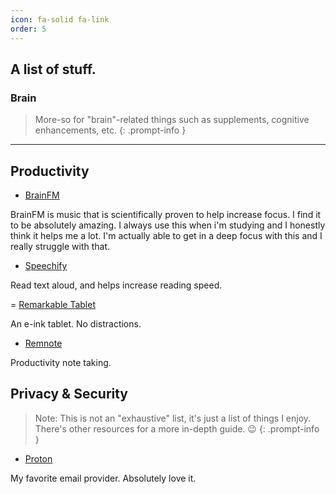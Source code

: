 ```yaml
---
icon: fa-solid fa-link
order: 5
---
```


## A list of stuff.

### Brain

> More-so for "brain"-related things such as supplements, cognitive enhancements, etc.
{: .prompt-info }

---

## Productivity

- [BrainFM](https://brain.fm)

BrainFM is music that is scientifically proven to help increase focus. I find it to be absolutely amazing. I always use this when i'm studying and I honestly think it helps me a lot. I'm actually able to get in a deep focus with this and I really struggle with that.

- [Speechify](https://speechify.com)

Read text aloud, and helps increase reading speed.

= [Remarkable Tablet](https://remarkable.com)

An e-ink tablet. No distractions.

- [Remnote](https://remnote.com)

Productivity note taking.

## Privacy & Security

> Note: This is not an "exhaustive" list, it's just a list of things I enjoy. There's other resources for a more in-depth guide. :wink:
{: .prompt-info }

- [Proton](https://proton.me)

My favorite email provider. Absolutely love it.